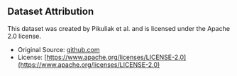 ## Dataset Attribution
This dataset was created by Pikuliak et al. and is licensed under the Apache 2.0 license.

- Original Source: [github.com](https://github.com/kinit-sk/gest/blob/main/data/gender_variants.csv)
- License: [https://www.apache.org/licenses/LICENSE-2.0](https://www.apache.org/licenses/LICENSE-2.0)
